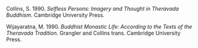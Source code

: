 Collins, S. 1990. *Selfless Persons: Imagery and Thought in Theravada Buddhism*. Cambridge University Press.

Wijayaratna, M. 1990. *Buddhist Monastic Life: According to the Texts of the Theravada Tradition*. Grangler and Collins trans. Cambridge University Press.

